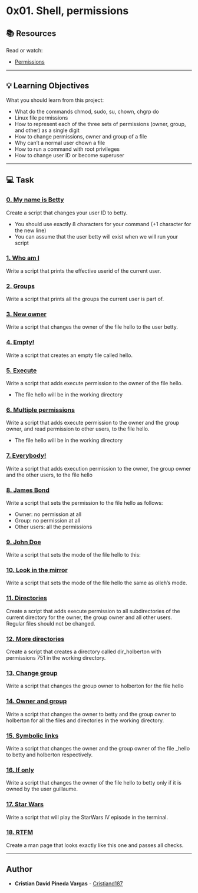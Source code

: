 # 0x01. Shell, permissions

## :books: Resources
Read or watch:
* [Permissions](https://intranet.hbtn.io/rltoken/5uUsOHrMbVBOpZFteNyBLg)

---
## :bulb: Learning Objectives
What you should learn from this project:

* What do the commands chmod, sudo, su, chown, chgrp do
* Linux file permissions
* How to represent each of the three sets of permissions (owner, group, and other) as a single digit
* How to change permissions, owner and group of a file
* Why can’t a normal user chown a file
* How to run a command with root privileges
* How to change user ID or become superuser

---
## :computer: Task

### [0. My name is Betty](./0-iam_betty)
Create a script that changes your user ID to betty.
 * You should use exactly 8 characters for your command (+1 character for the new line)
 * You can assume that the user betty will exist when we will run your script


### [1. Who am I](./1-who_am_i)
Write a script that prints the effective userid of the current user.


### [2. Groups](./2-groups)
Write a script that prints all the groups the current user is part of.


### [3. New owner](./3-new_owner )
Write a script that changes the owner of the file hello to the user betty.


### [4. Empty!](./4-empty)
Write a script that creates an empty file called hello.


### [5. Execute](./5-execute)
Write a script that adds execute permission to the owner of the file hello.
 * The file hello will be in the working directory


### [6. Multiple permissions](./6-multiple_permissions)
Write a script that adds execute permission to the owner and the group owner, and read permission to other users, to the file hello.
 * The file hello will be in the working directory


### [7. Everybody!](./7-everybody)
Write a script that adds execution permission to the owner, the group owner and the other users, to the file hello


### [8. James Bond](./8-James_Bond)
Write a script that sets the permission to the file hello as follows:
 * Owner: no permission at all
 * Group: no permission at all
 * Other users: all the permissions


### [9. John Doe](./9-John_Doe)
Write a script that sets the mode of the file hello to this:


### [10. Look in the mirror](./10-mirror_permissions)
Write a script that sets the mode of the file hello the same as olleh’s mode.


### [11. Directories](./11-directories_permissions)
Create a script that adds execute permission to all subdirectories of the current directory for  the owner, the group owner and all other users. Regular files should not be changed.


### [12. More directories](./12-directory_permissions)
Create a script that creates a directory called dir_holberton with permissions 751 in the working directory.


### [13. Change group](./13-change_group)
Write a script that changes the group owner to holberton for the file hello


### [14. Owner and group](./14-change_owner_and_group)
Write a script that changes the owner to betty and the group owner to holberton for all the files and directories in the working directory.


### [15. Symbolic links](./15-symbolic_link_permissions)
Write a script that changes the owner and the group owner of the file _hello to betty and holberton respectively.


### [16. If only](./16-if_only )
Write a script that changes the owner of the file hello to betty only if it is owned by the user guillaume.


### [17. Star Wars](./100-Star_Wars)
Write a script that will play the StarWars IV episode in the terminal.


### [18. RTFM](./101-man_holberton)
Create a man page that looks exactly like this one and passes all checks.

---

## Author
* **Cristian David Pineda Vargas** - [Cristiand187](https://github.com/Cristiand187)